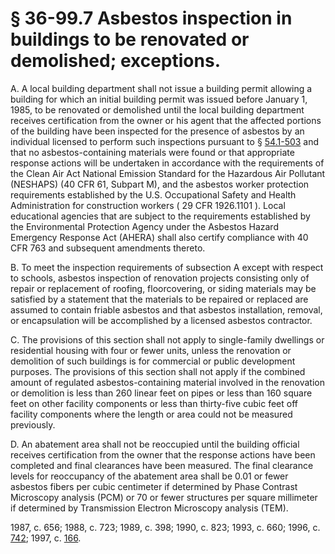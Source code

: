 # § 36-99.7 Asbestos inspection in buildings to be renovated or demolished; exceptions.

<p>A. A local building department shall not issue a building permit allowing a building for which an initial building permit was issued before January 1, 1985, to be renovated or demolished until the local building department receives certification from the owner or his agent that the affected portions of the building have been inspected for the presence of asbestos by an individual licensed to perform such inspections pursuant to § <a href='http://law.lis.virginia.gov/vacode/54.1-503/'>54.1-503</a> and that no asbestos-containing materials were found or that appropriate response actions will be undertaken in accordance with the requirements of the Clean Air Act National Emission Standard for the Hazardous Air Pollutant (NESHAPS) (40 CFR 61, Subpart M), and the asbestos worker protection requirements established by the U.S. Occupational Safety and Health Administration for construction workers ( 29 CFR 1926.1101 ). Local educational agencies that are subject to the requirements established by the Environmental Protection Agency under the Asbestos Hazard Emergency Response Act (AHERA) shall also certify compliance with 40 CFR 763 and subsequent amendments thereto.</p><p>B. To meet the inspection requirements of subsection A except with respect to schools, asbestos inspection of renovation projects consisting only of repair or replacement of roofing, floorcovering, or siding materials may be satisfied by a statement that the materials to be repaired or replaced are assumed to contain friable asbestos and that asbestos installation, removal, or encapsulation will be accomplished by a licensed asbestos contractor.</p><p>C. The provisions of this section shall not apply to single-family dwellings or residential housing with four or fewer units, unless the renovation or demolition of such buildings is for commercial or public development purposes. The provisions of this section shall not apply if the combined amount of regulated asbestos-containing material involved in the renovation or demolition is less than 260 linear feet on pipes or less than 160 square feet on other facility components or less than thirty-five cubic feet off facility components where the length or area could not be measured previously.</p><p>D. An abatement area shall not be reoccupied until the building official receives certification from the owner that the response actions have been completed and final clearances have been measured. The final clearance levels for reoccupancy of the abatement area shall be 0.01 or fewer asbestos fibers per cubic centimeter if determined by Phase Contrast Microscopy analysis (PCM) or 70 or fewer structures per square millimeter if determined by Transmission Electron Microscopy analysis (TEM).</p><p>1987, c. 656; 1988, c. 723; 1989, c. 398; 1990, c. 823; 1993, c. 660; 1996, c. <a href='http://lis.virginia.gov/cgi-bin/legp604.exe?961+ful+CHAP0742'>742</a>; 1997, c. <a href='http://lis.virginia.gov/cgi-bin/legp604.exe?971+ful+CHAP0166'>166</a>.</p>